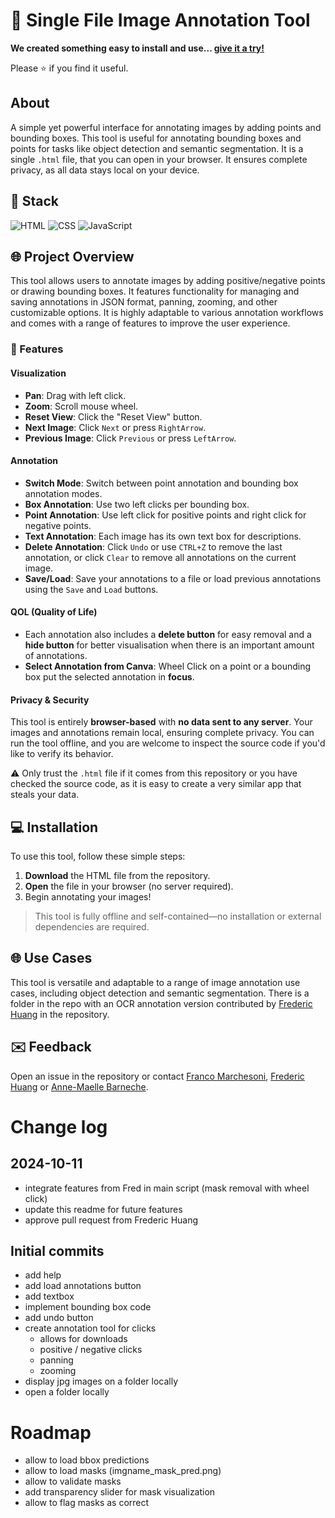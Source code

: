 
# 📍 Single File Image Annotation Tool

**We created something easy to install and use... [give it a try!](https://franchesoni.github.io/single_file_annotation_tool/)**

Please ⭐ if you find it useful.

## About
A simple yet powerful interface for annotating images by adding points and bounding boxes. This tool is useful for annotating bounding boxes and points for tasks like object detection and semantic segmentation. It is a single `.html` file, that you can open in your browser. It ensures complete privacy, as all data stays local on your device.

## 🔮 Stack

![HTML](https://img.shields.io/badge/html-E34F26?style=for-the-badge&logo=html5&logoColor=white)
![CSS](https://img.shields.io/badge/css-1572B6?style=for-the-badge&logo=css3&logoColor=white)
![JavaScript](https://img.shields.io/badge/javascript-F7DF1E?style=for-the-badge&logo=javascript&logoColor=black)

## 🌐 Project Overview

This tool allows users to annotate images by adding positive/negative points or drawing bounding boxes. It features functionality for managing and saving annotations in JSON format, panning, zooming, and other customizable options. It is highly adaptable to various annotation workflows and comes with a range of features to improve the user experience.

### 🔧 Features

#### Visualization

- **Pan**: Drag with left click.
- **Zoom**: Scroll mouse wheel.
- **Reset View**: Click the "Reset View" button.
- **Next Image**: Click `Next` or press `RightArrow`.
- **Previous Image**: Click `Previous` or press `LeftArrow`.

#### Annotation

- **Switch Mode**: Switch between point annotation and bounding box annotation modes.
- **Box Annotation**: Use two left clicks per bounding box.
- **Point Annotation**: Use left click for positive points and right click for negative points.
- **Text Annotation**: Each image has its own text box for descriptions.
- **Delete Annotation**: Click `Undo` or use `CTRL+Z` to remove the last annotation, or click `Clear` to remove all annotations on the current image.
- **Save/Load**: Save your annotations to a file or load previous annotations using the `Save` and `Load` buttons.

#### QOL (Quality of Life)
- Each annotation also includes a **delete button** for easy removal and a **hide button** for better visualisation when there is an important amount of annotations.
- **Select Annotation from Canva**: Wheel Click on a point or a bounding box put the selected annotation in **focus**.
#### Privacy & Security

This tool is entirely **browser-based** with **no data sent to any server**. Your images and annotations remain local, ensuring complete privacy. You can run the tool offline, and you are welcome to inspect the source code if you'd like to verify its behavior.

:warning: Only trust the `.html` file if it comes from this repository or you have checked the source code, as it is easy to create a very similar app that steals your data.

## 💻 Installation

To use this tool, follow these simple steps:

1. **Download** the HTML file from the repository.
2. **Open** the file in your browser (no server required).
3. Begin annotating your images!

> This tool is fully offline and self-contained—no installation or external dependencies are required.

## 🌐 Use Cases

This tool is versatile and adaptable to a range of image annotation use cases, including object detection and semantic segmentation. There is a folder in the repo with an OCR annotation version contributed by [Frederic Huang](https://github.com/Huang-Frederic) in the repository.

## ✉️ Feedback

Open an issue in the repository or contact [Franco Marchesoni](mailto:marchesoniacland@gmail.com), [Frederic Huang](mailto:fhuang5@slb.com) or [Anne-Maelle Barneche](mailto:abarneche@slb.com).

# Change log
## 2024-10-11
- integrate features from Fred in main script (mask removal with wheel click)
- update this readme for future features
- approve pull request from Frederic Huang 
## Initial commits
- add help
- add load annotations button
- add textbox
- implement bounding box code
- add undo button
- create annotation tool for clicks
    - allows for downloads
    - positive / negative clicks
    - panning
    - zooming
- display jpg images on a folder locally
- open a folder locally

# Roadmap
- allow to load bbox predictions
- allow to load masks (imgname_mask_pred.png)
- allow to validate masks
- add transparency slider for mask visualization
- allow to flag masks as correct


